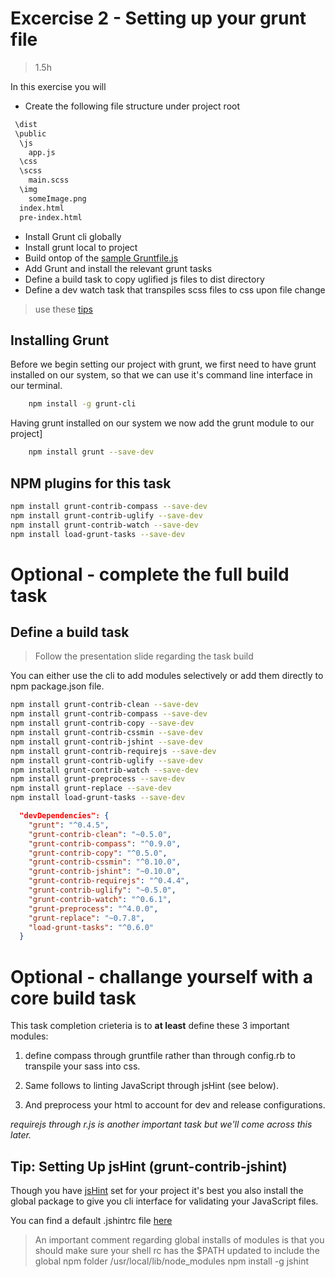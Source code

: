 Excercise 2 - Setting up your grunt file
=========
>1.5h

In this exercise you will

  - Create the following file structure under project root

  ```txt
   \dist
   \public
    \js
      app.js
    \css
    \scss
      main.scss
    \img
      someImage.png
    index.html
    pre-index.html
  ```
  - Install Grunt cli globally
  - Install grunt local to project
  - Build ontop of the [sample Gruntfile.js]
  - Add Grunt and install the relevant grunt tasks
  - Define a build task to copy uglified js files to dist directory
  - Define a dev watch task that transpiles scss files to css upon file change

> use these [tips]

Installing Grunt
----
Before we begin setting our project with grunt, we first need to have grunt installed on our system, so that we can use it's command line interface in our terminal.
````sh
    npm install -g grunt-cli
````

Having grunt installed on our system we now add the grunt module to our project]

````sh
    npm install grunt --save-dev
````

NPM plugins for this task
----
```sh
npm install grunt-contrib-compass --save-dev
npm install grunt-contrib-uglify --save-dev
npm install grunt-contrib-watch --save-dev
npm install load-grunt-tasks --save-dev
```

# Optional - complete the full build task

Define a build task
----
> Follow the presentation slide regarding the task build

You can either use the cli to add modules selectively or add them directly to npm package.json file.

```sh
npm install grunt-contrib-clean --save-dev
npm install grunt-contrib-compass --save-dev
npm install grunt-contrib-copy --save-dev
npm install grunt-contrib-cssmin --save-dev
npm install grunt-contrib-jshint --save-dev
npm install grunt-contrib-requirejs --save-dev
npm install grunt-contrib-uglify --save-dev
npm install grunt-contrib-watch --save-dev
npm install grunt-preprocess --save-dev
npm install grunt-replace --save-dev
npm install load-grunt-tasks --save-dev
```

```json
  "devDependencies": {
    "grunt": "^0.4.5",
    "grunt-contrib-clean": "~0.5.0",
    "grunt-contrib-compass": "^0.9.0",
    "grunt-contrib-copy": "^0.5.0",
    "grunt-contrib-cssmin": "^0.10.0",
    "grunt-contrib-jshint": "~0.10.0",
    "grunt-contrib-requirejs": "^0.4.4",
    "grunt-contrib-uglify": "~0.5.0",
    "grunt-contrib-watch": "^0.6.1",
    "grunt-preprocess": "^4.0.0",
    "grunt-replace": "~0.7.8",
    "load-grunt-tasks": "^0.6.0"
  }
```

# Optional - challange yourself with a core build task
This task completion crieteria is to __at least__ define these 3 important modules:

1. define compass through gruntfile rather than through config.rb to transpile your sass into css.

2. Same follows to linting JavaScript through jsHint (see below).

3. And preprocess your html to account for dev and release configurations.

_requirejs through r.js is another important task but we'll come across this later._



Tip: Setting Up jsHint (grunt-contrib-jshint)
----

Though you have [jsHint] set for your project it's best you also install the global package to give you cli interface for validating your JavaScript files.

You can find a default .jshintrc file [here]


> An important comment regarding global installs of modules
> is that you should make sure your shell rc has the $PATH updated to include the global npm folder /usr/local/lib/node_modules
> npm install -g jshint


[grunt-init]:http://gruntjs.com/project-scaffolding
[grunt-init-gruntfile]:https://github.com/gruntjs/grunt-init-gruntfile
[jsHint]:http://www.jshint.com/docs/
[here]:https://github.com/jshint/jshint/blob/master/examples/.jshintrc
[tips]:https://github.com/hamecoded/myBlog/blob/master/doc/exercises/ex2-tips.md
[sample Gruntfile.js]:https://github.com/hamecoded/myBlog/blob/master/doc/exercises/ex2-sample_gruntfile.js